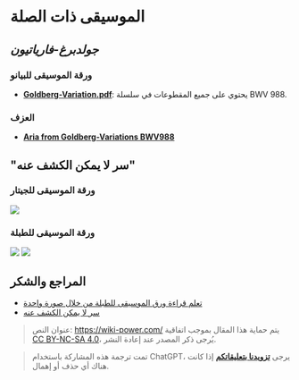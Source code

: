 # الموسيقى ذات الصلة

## _جولدبرغ-فارياتيون_

### ورقة الموسيقى للبيانو

- [**Goldberg-Variation.pdf**](https://github.com/linyuxuanlin/File-host/blob/main/docs/Goldberg-Variation.pdf): يحتوي على جميع المقطوعات في سلسلة BWV 988.

### العزف

- [**Aria from Goldberg-Variations BWV988**](https://www.bilibili.com/video/av86981368#reply2336107317)

## "سر لا يمكن الكشف عنه"

### ورقة الموسيقى للجيتار

![](https://media.wiki-power.com/img/20200215141455.png)

### ورقة الموسيقى للطبلة

![](https://media.wiki-power.com/img/20200215141644.png)
![](https://media.wiki-power.com/img/20200215141727.png)

## المراجع والشكر

- [تعلم قراءة ورق الموسيقى للطبلة من خلال صورة واحدة](https://zhuanlan.zhihu.com/p/37721158)
- [سر لا يمكن الكشف عنه](https://yoopu.me/view/BXjRgMXY#c=false&e=false&n=false&s=false&i=ukulele&k=0)

> عنوان النص: <https://wiki-power.com/>
> يتم حماية هذا المقال بموجب اتفاقية [CC BY-NC-SA 4.0](https://creativecommons.org/licenses/by/4.0/deed.zh)، يُرجى ذكر المصدر عند إعادة النشر.

> تمت ترجمة هذه المشاركة باستخدام ChatGPT، يرجى [**تزويدنا بتعليقاتكم**](https://github.com/linyuxuanlin/Wiki_MkDocs/issues/new) إذا كانت هناك أي حذف أو إهمال.
